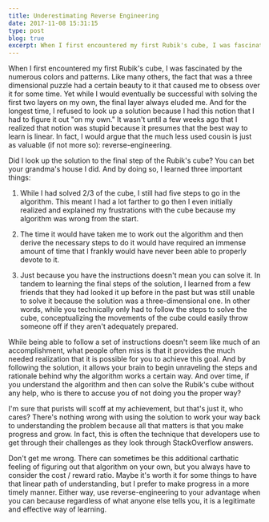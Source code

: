 ```yaml
---
title: Underestimating Reverse Engineering
date: 2017-11-08 15:31:15
type: post
blog: true
excerpt: When I first encountered my first Rubik's cube, I was fascinated by the numerous colors and patterns. Like many others, the fact that was a three dimensional puzzle had a certain beauty to it that caused me to obsess over it for some time. Yet while I would eventually be successful with solving the first two layers on my own, the final layer always eluded me.
---
```


When I first encountered my first Rubik's cube, I was fascinated by the numerous colors and patterns. Like many others, the fact that was a three dimensional puzzle had a certain beauty to it that caused me to obsess over it for some time. Yet while I would eventually be successful with solving the first two layers on my own, the final layer always eluded me. And for the longest time, I refused to look up a solution because I had this notion that I had to figure it out "on my own." It wasn't until a few weeks ago that I realized that notion was stupid because it presumes that the best way to learn is linear. In fact, I would argue that the much less used cousin is just as valuable (if not more so): reverse-engineering.

Did I look up the solution to the final step of the Rubik's cube? You can bet your grandma's house I did. And by doing so, I learned three important things:

1. While I had solved 2/3 of the cube, I still had five steps to go in the algorithm. This meant I had a lot farther to go then I even initially realized and explained my frustrations with the cube because my algorithm was wrong from the start.

2. The time it would have taken me to work out the algorithm and then derive the necessary steps to do it would have required an immense amount of time that I frankly would have never been able to properly devote to it.

3. Just because you have the instructions doesn't mean you can solve it. In tandem to learning the final steps of the solution, I learned from a few friends that they had looked it up before in the past but was still unable to solve it because the solution was a three-dimensional one. In other words, while you technically only had to follow the steps to solve the cube, conceptualizing the movements of the cube could easily throw someone off if they aren't adequately prepared.

While being able to follow a set of instructions doesn't seem like much of an accomplishment, what people often miss is that it provides the much needed realization that it is possible for you to achieve this goal. And by following the solution, it allows your brain to begin unraveling the steps and rationale behind why the algorithm works a certain way. And over time, if you understand the algorithm and then can solve the Rubik's cube without any help, who is there to accuse you of not doing you the proper way? 

I'm sure that purists will scoff at my achievement, but that's just it, who cares? There's nothing wrong with using the solution to work your way back to understanding the problem because all that matters is that you make progress and grow. In fact, this is often the technique that developers use to get through their challenges as they look through StackOverflow answers. 

Don't get me wrong. There can sometimes be this additional carthatic feeling of figuring out that algorithm on your own, but you always have to consider the cost / reward ratio. Maybe it's worth it for some things to have that linear path of understanding, but I prefer to make progress in a more timely manner. Either way, use reverse-engineering to your advantage when you can because regardless of what anyone else tells you, it is a legitimate and effective way of learning.
